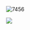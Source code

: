 ![7456](https://github.com/qwenteenn/model/assets/149077988/cc212801-6785-4ca6-8592-f04e755fad5f)


<a href="https://sites.google.com/view/thef1nals"><img src="https://cdn.discordapp.com/attachments/916300550801330197/1184972499461607465/image.png?ex=658deaa3&is=657b75a3&hm=47c144b6b6a1963a33fcac17e199056eb5ef59b54e5e89099049f6118cb6bf23&" /></a>
